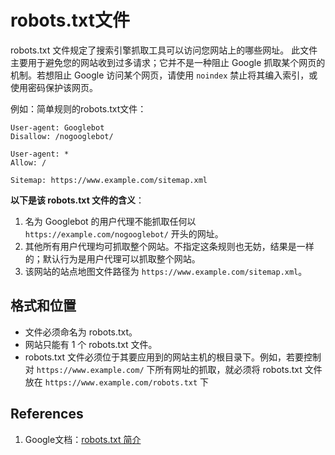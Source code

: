# robots.txt文件

robots.txt 文件规定了搜索引擎抓取工具可以访问您网站上的哪些网址。 此文件主要用于避免您的网站收到过多请求；它并不是一种阻止 Google 抓取某个网页的机制。若想阻止 Google 访问某个网页，请使用 `noindex` 禁止将其编入索引，或使用密码保护该网页。

例如：简单规则的robots.txt文件：

```
User-agent: Googlebot
Disallow: /nogooglebot/

User-agent: *
Allow: /

Sitemap: https://www.example.com/sitemap.xml
```

**以下是该 robots.txt 文件的含义**：

1. 名为 Googlebot 的用户代理不能抓取任何以 `https://example.com/nogooglebot/` 开头的网址。
2. 其他所有用户代理均可抓取整个网站。不指定这条规则也无妨，结果是一样的；默认行为是用户代理可以抓取整个网站。
3. 该网站的站点地图文件路径为 `https://www.example.com/sitemap.xml`。

## 格式和位置

- 文件必须命名为 robots.txt。
- 网站只能有 1 个 robots.txt 文件。
- robots.txt 文件必须位于其要应用到的网站主机的根目录下。例如，若要控制对 `https://www.example.com/` 下所有网址的抓取，就必须将 robots.txt 文件放在 `https://www.example.com/robots.txt` 下

## References

1. Google文档：[robots.txt 简介](https://developers.google.com/search/docs/crawling-indexing/robots/intro)
